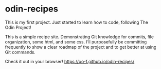 # odin-recipes

This is my first project. Just started to learn how to code, following The Odin Project!

This is a simple recipe site. Demonstrating Git knowledge for commits, file organization, some html, and some css. I'll purposefully be committing frequently to show a clear roadmap of the project and to get better at using Git commands.

Check it out in your browser!
https://oo-f.github.io/odin-recipes/


